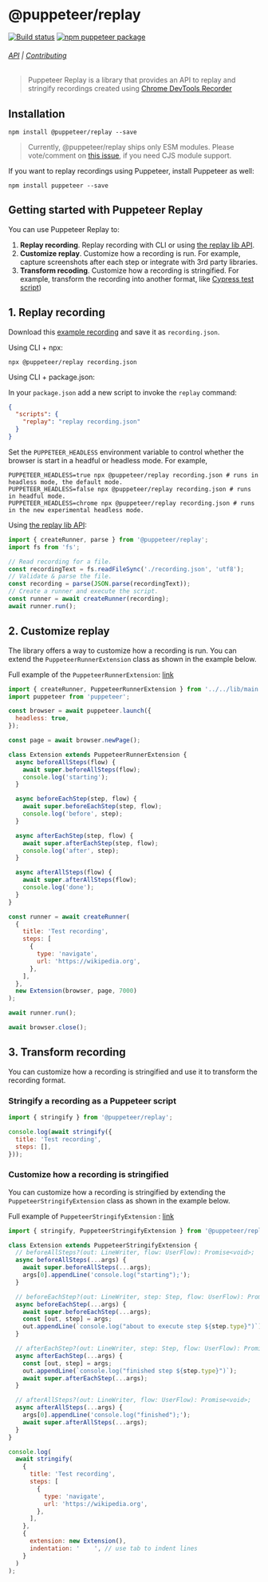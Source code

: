 # @puppeteer/replay

<!-- [START badges] -->

[![Build status](https://github.com/puppeteer/replay/workflows/run-checks/badge.svg)](https://github.com/puppeteer/replay/actions?query=workflow%3Arun-checks) [![npm puppeteer package](https://img.shields.io/npm/v/@puppeteer/replay.svg)](https://npmjs.org/package/@puppeteer/replay)

<!-- [END badges] -->

###### [API](https://github.com/puppeteer/replay/blob/main/docs/api) | [Contributing](https://github.com/puppeteer/replay/blob/main/docs/contributing.md)

> Puppeteer Replay is a library that provides an API to replay and stringify recordings created using [Chrome DevTools Recorder](https://developer.chrome.com/docs/devtools/recorder/)

## Installation

```
npm install @puppeteer/replay --save
```

> Currently, @puppeteer/replay ships only ESM modules. Please vote/comment on [this issue](https://github.com/puppeteer/replay/issues/26), if you need CJS module support.

If you want to replay recordings using Puppeteer, install Puppeteer as well:

```
npm install puppeteer --save
```
## Getting started with Puppeteer Replay

You can use Puppeteer Replay to:

1. **Replay recording**. Replay recording with CLI or using [the replay lib API](/examples/replay-from-file-using-puppeteer/main.js).
2. **Customize replay**. Customize how a recording is run. For example, capture screenshots after each step or integrate with 3rd party libraries.
3. **Transform recoding**. Customize how a recording is stringified. For example, transform the recording into another format, like [Cypress test script](https://github.com/cypress-io/cypress-chrome-recorder))

## 1. Replay recording

Download this [example recording](https://storage.googleapis.com/web-dev-uploads/file/dPDCek3EhZgLQPGtEG3y0fTn4v82/vzQbv2rUfTz2DEmx06Gv.json) and save it as `recording.json`.

Using CLI + npx:

```
npx @puppeteer/replay recording.json
```

Using CLI + package.json:

In your `package.json` add a new script to invoke the `replay` command:

```json
{
  "scripts": {
    "replay": "replay recording.json"
  }
}
```

Set the `PUPPETEER_HEADLESS` environment variable to control whether the browser is start in a headful or headless mode. For example,

```
PUPPETEER_HEADLESS=true npx @puppeteer/replay recording.json # runs in headless mode, the default mode.
PUPPETEER_HEADLESS=false npx @puppeteer/replay recording.json # runs in headful mode.
PUPPETEER_HEADLESS=chrome npx @puppeteer/replay recording.json # runs in the new experimental headless mode.
```

Using [the replay lib API](/examples/replay-from-file-using-puppeteer/main.js):

```js
import { createRunner, parse } from '@puppeteer/replay';
import fs from 'fs';

// Read recording for a file.
const recordingText = fs.readFileSync('./recording.json', 'utf8');
// Validate & parse the file.
const recording = parse(JSON.parse(recordingText));
// Create a runner and execute the script.
const runner = await createRunner(recording);
await runner.run();
```

## 2. Customize replay

The library offers a way to customize how a recording is run. You can extend
the `PuppeteerRunnerExtension` class as shown in the example below.

Full example of the `PuppeteerRunnerExtension`: [link](/examples/extend-runner/main.js)

```js
import { createRunner, PuppeteerRunnerExtension } from '../../lib/main.js';
import puppeteer from 'puppeteer';

const browser = await puppeteer.launch({
  headless: true,
});

const page = await browser.newPage();

class Extension extends PuppeteerRunnerExtension {
  async beforeAllSteps(flow) {
    await super.beforeAllSteps(flow);
    console.log('starting');
  }

  async beforeEachStep(step, flow) {
    await super.beforeEachStep(step, flow);
    console.log('before', step);
  }

  async afterEachStep(step, flow) {
    await super.afterEachStep(step, flow);
    console.log('after', step);
  }

  async afterAllSteps(flow) {
    await super.afterAllSteps(flow);
    console.log('done');
  }
}

const runner = await createRunner(
  {
    title: 'Test recording',
    steps: [
      {
        type: 'navigate',
        url: 'https://wikipedia.org',
      },
    ],
  },
  new Extension(browser, page, 7000)
);

await runner.run();

await browser.close();
```


## 3. Transform recording

You can customize how a recording is stringified and use it to transform the recording format.

### Stringify a recording as a Puppeteer script

```js
import { stringify } from '@puppeteer/replay';

console.log(await stringify({
  title: 'Test recording',
  steps: [],
}));
```

### Customize how a recording is stringified

You can customize how a recording is stringified by extending the `PuppeteerStringifyExtension` class as shown in the example below.

Full example of `PuppeteerStringifyExtension` : [link](/examples/extend-stringify/main.js)

```js
import { stringify, PuppeteerStringifyExtension } from '@puppeteer/replay';

class Extension extends PuppeteerStringifyExtension {
  // beforeAllSteps?(out: LineWriter, flow: UserFlow): Promise<void>;
  async beforeAllSteps(...args) {
    await super.beforeAllSteps(...args);
    args[0].appendLine('console.log("starting");');
  }

  // beforeEachStep?(out: LineWriter, step: Step, flow: UserFlow): Promise<void>;
  async beforeEachStep(...args) {
    await super.beforeEachStep(...args);
    const [out, step] = args;
    out.appendLine(`console.log("about to execute step ${step.type}")`);
  }

  // afterEachStep?(out: LineWriter, step: Step, flow: UserFlow): Promise<void>;
  async afterEachStep(...args) {
    const [out, step] = args;
    out.appendLine(`console.log("finished step ${step.type}")`);
    await super.afterEachStep(...args);
  }

  // afterAllSteps?(out: LineWriter, flow: UserFlow): Promise<void>;
  async afterAllSteps(...args) {
    args[0].appendLine('console.log("finished");');
    await super.afterAllSteps(...args);
  }
}

console.log(
  await stringify(
    {
      title: 'Test recording',
      steps: [
        {
          type: 'navigate',
          url: 'https://wikipedia.org',
        },
      ],
    },
    {
      extension: new Extension(),
      indentation: '	', // use tab to indent lines
    }
  )
);
```
